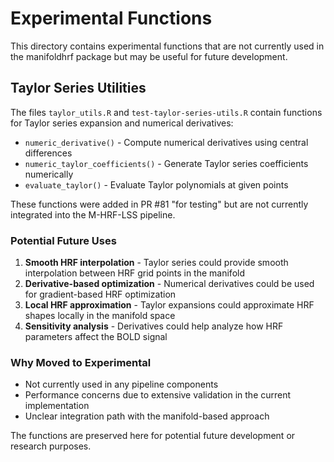 # Experimental Functions

This directory contains experimental functions that are not currently used in the manifoldhrf package but may be useful for future development.

## Taylor Series Utilities

The files `taylor_utils.R` and `test-taylor-series-utils.R` contain functions for Taylor series expansion and numerical derivatives:

- `numeric_derivative()` - Compute numerical derivatives using central differences
- `numeric_taylor_coefficients()` - Generate Taylor series coefficients numerically  
- `evaluate_taylor()` - Evaluate Taylor polynomials at given points

These functions were added in PR #81 "for testing" but are not currently integrated into the M-HRF-LSS pipeline.

### Potential Future Uses

1. **Smooth HRF interpolation** - Taylor series could provide smooth interpolation between HRF grid points in the manifold
2. **Derivative-based optimization** - Numerical derivatives could be used for gradient-based HRF optimization
3. **Local HRF approximation** - Taylor expansions could approximate HRF shapes locally in the manifold space
4. **Sensitivity analysis** - Derivatives could help analyze how HRF parameters affect the BOLD signal

### Why Moved to Experimental

- Not currently used in any pipeline components
- Performance concerns due to extensive validation in the current implementation
- Unclear integration path with the manifold-based approach

The functions are preserved here for potential future development or research purposes.